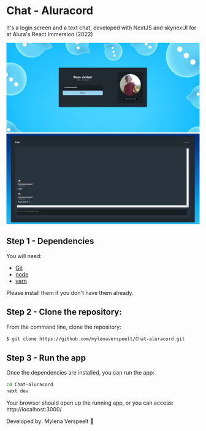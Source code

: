 # Chat - Aluracord 

It's a login screen and a text chat, developed with NextJS and skynexUI for at Alura's React Immersion (2022)

<img src="./read-me-img-1.png" />
<img src="./read-me-img-2.png" />

## Step 1 - Dependencies

You will need:

* [Git](http://git-scm.com/downloads)
* [node](https://nodejs.org/) 
* [yarn](https://yarnpkg.com/)

Please install them if you don't have them already.

## Step 2 - Clone the repository:

From the command line, clone the repository:

```sh
$ git clone https://github.com/mylenaverspeelt/Chat-aluracord.git
```

## Step 3 - Run the app

Once the dependencies are installed, you can run the app:

```sh
cd Chat-aluracord
next dev
```

Your browser should open up the running app, or you can access: http://localhost:3000/

Developed by: Mylena Verspeelt 🦜
 
